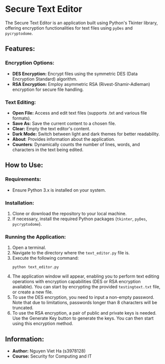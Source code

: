 # Secure Text Editor

The Secure Text Editor is an application built using Python's Tkinter library, offering encryption functionalities for text files using `pyDes` and `pycryptodome`.

## Features:

### Encryption Options:
- **DES Encryption:** Encrypt files using the symmetric DES (Data Encryption Standard) algorithm.
- **RSA Encryption:** Employ asymmetric RSA (Rivest-Shamir-Adleman) encryption for secure file handling.

### Text Editing:
- **Open File:** Access and edit text files (supports .txt and various file formats).
- **Save As:** Save the current content to a chosen file.
- **Clear:** Empty the text editor's content.
- **Dark Mode:** Switch between light and dark themes for better readability.
- **About**: Provides information about the application.
- **Counters**: Dynamically counts the number of lines, words, and characters in the text being edited.

## How to Use:

### Requirements:
- Ensure Python 3.x is installed on your system.

### Installation:
1. Clone or download the repository to your local machine.
2. If necessary, install the required Python packages (`tkinter`, `pyDes`, `pycryptodome`).

### Running the Application:
1. Open a terminal.
2. Navigate to the directory where the `text_editor.py` file is.
3. Execute the following command:
    ```
    python text_editor.py
    ```
4. The application window will appear, enabling you to perform text editing operations with encryption capabilities (DES or RSA encryption available). You can start by encrypting the provided `testingtext.txt` file, or create a new file.
5. To use the DES encryption, you need to input a non-empty password. Note that due to limitations, passwords longer than 8 characters will be truncated.
6. To use the RSA encryption, a pair of public and private keys is needed. Use the Generate Key button to generate the keys. You can then start using this encryption method.

## Information:
- **Author:** Nguyen Viet Ha (s3978128)
- **Course:** Security for Computing and IT